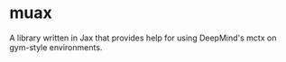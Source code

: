 # muax
A library written in Jax that provides help for using DeepMind's mctx on gym-style environments. 
